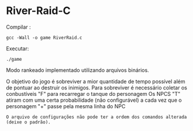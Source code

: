 # River-Raid-C


Compilar : 

    gcc -Wall -o game RiverRaid.c

Executar:
     
    ./game

Modo rankeado implementado utilizando arquivos binários.

O objetivo do jogo é sobreviver a mior quantidade de tempo possível além de pontuar ao destruir os inimigos.
Para sobreviver é necessário coletar os conbustíveis "F" para recarregar o tanque do personagem
Os NPCS "T" atiram com uma certa probabilidade (não configurável) a cada vez que o personagem "+" passe pela mesma linha do NPC


    O arquivo de configurações não pode ter a ordem dos comandos alterada (deixe o padrão).



